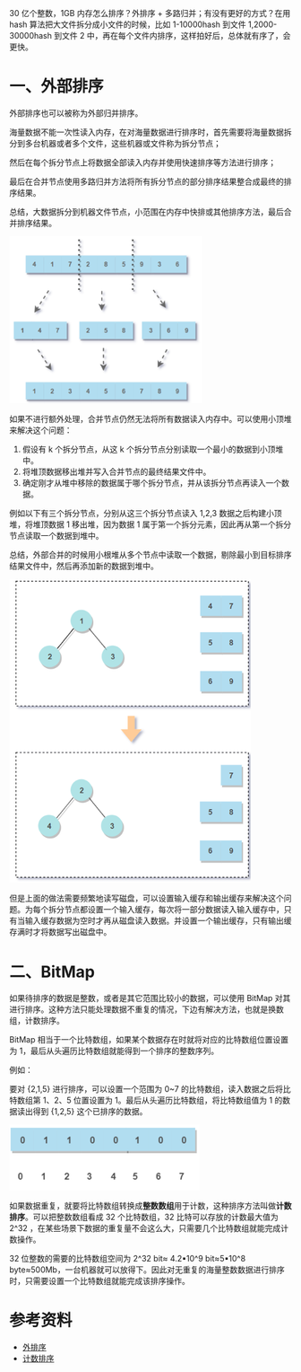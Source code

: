 30 亿个整数，1GB 内存怎么排序？外排序 + 多路归并；有没有更好的方式？在用 hash 算法把大文件拆分成小文件的时候，比如 1-10000hash 到文件 1,2000-30000hash 到文件 2 中，再在每个文件内排序，这样拍好后，总体就有序了，会更快。

# 一、外部排序

外部排序也可以被称为外部归并排序。

海量数据不能一次性读入内存，在对海量数据进行排序时，首先需要将海量数据拆分到多台机器或者多个文件，这些机器或文件称为拆分节点；

然后在每个拆分节点上将数据全部读入内存并使用快速排序等方法进行排序；

最后在合并节点使用多路归并方法将所有拆分节点的部分排序结果整合成最终的排序结果。

总结，大数据拆分到机器文件节点，小范围在内存中快排或其他排序方法，最后合并排序结果。



<img src="../../assets/1609493394381.png" alt="1609493394381" style="zoom:80%;" />



如果不进行额外处理，合并节点仍然无法将所有数据读入内存中。可以使用小顶堆来解决这个问题：

1. 假设有 k 个拆分节点，从这 k 个拆分节点分别读取一个最小的数据到小顶堆中。
2. 将堆顶数据移出堆并写入合并节点的最终结果文件中。
3. 确定刚才从堆中移除的数据属于哪个拆分节点，并从该拆分节点再读入一个数据。

例如以下有三个拆分节点，分别从这三个拆分节点读入 1,2,3 数据之后构建小顶堆，将堆顶数据 1 移出堆，因为数据 1 属于第一个拆分元素，因此再从第一个拆分节点读取一个数据到堆中。



总结，外部合并的时候用小根堆从多个节点中读取一个数据，剔除最小到目标排序结果文件中，然后再添加新的数据到堆中。



![1609493439006](../../assets/1609493439006.png)

 但是上面的做法需要频繁地读写磁盘，可以设置输入缓存和输出缓存来解决这个问题。为每个拆分节点都设置一个输入缓存，每次将一部分数据读入输入缓存中，只有当输入缓存数据为空时才再从磁盘读入数据。并设置一个输出缓存，只有输出缓存满时才将数据写出磁盘中。 



# 二、BitMap

如果待排序的数据是整数，或者是其它范围比较小的数据，可以使用 BitMap 对其进行排序。这种方法只能处理数据不重复的情况，下边有解决方法，也就是换数组，计数排序。



BitMap 相当于一个比特数组，如果某个数据存在时就将对应的比特数组位置设置为 1，最后从头遍历比特数组就能得到一个排序的整数序列。

例如：

要对 {2,1,5} 进行排序，可以设置一个范围为 0~7 的比特数组，读入数据之后将比特数组第 1、2、5 位置设置为 1。最后从头遍历比特数组，将比特数组值为 1 的数据读出得到 {1,2,5} 这个已排序的数据。



![1609494188595](../../assets/1609494188595.png)



如果数据重复，就要将比特数组转换成**整数数组**用于计数，这种排序方法叫做**计数排序**。可以把整数数组看成 32 个比特数组，32 比特可以存放的计数最大值为 2^32 ，在某些场景下数据的重复量不会这么大，只需要几个比特数组就能完成计数操作。

32 位整数的需要的比特数组空间为 2^32 bit≈ 4.2▪10^9 bit≈5▪10^8 byte≈500Mb，一台机器就可以放得下。因此对无重复的海量整数数据进行排序时，只需要设置一个比特数组就能完成该排序操作。

# 参考资料

- [外排序](https://zh.wikipedia.org/wiki/外排序)
- [计数排序](https://zh.wikipedia.org/wiki/计数排序)